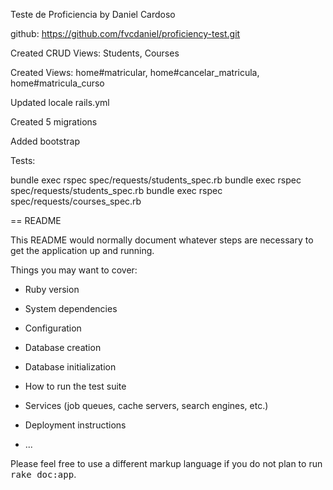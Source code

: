 Teste de Proficiencia by Daniel Cardoso

github: https://github.com/fvcdaniel/proficiency-test.git

Created CRUD Views: Students, Courses

Created Views: home#matricular, home#cancelar_matricula, home#matricula_curso

Updated locale rails.yml

Created 5 migrations

Added bootstrap

Tests: 

  bundle exec rspec spec/requests/students_spec.rb
  bundle exec rspec spec/requests/students_spec.rb
  bundle exec rspec spec/requests/courses_spec.rb

== README

This README would normally document whatever steps are necessary to get the
application up and running.

Things you may want to cover:

* Ruby version

* System dependencies

* Configuration

* Database creation

* Database initialization

* How to run the test suite

* Services (job queues, cache servers, search engines, etc.)

* Deployment instructions

* ...


Please feel free to use a different markup language if you do not plan to run
<tt>rake doc:app</tt>.
